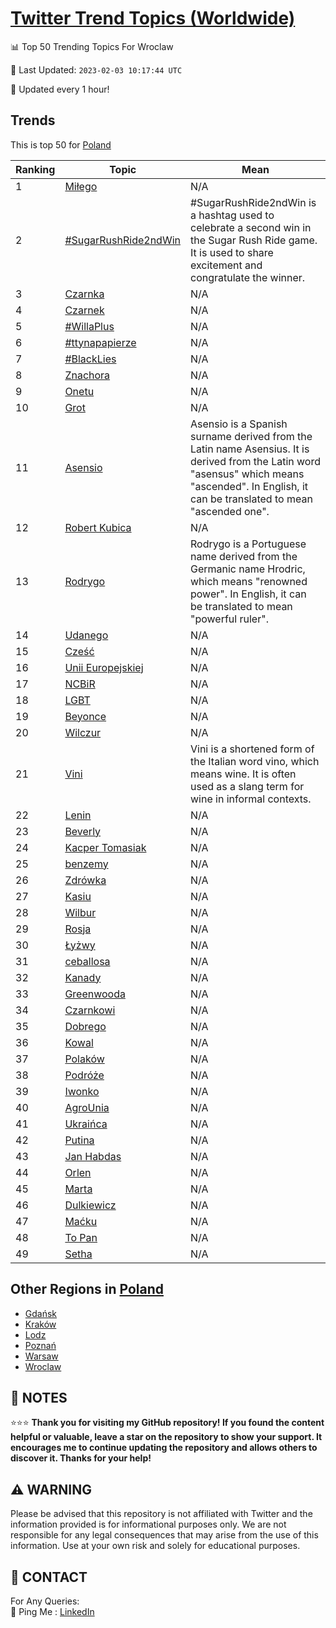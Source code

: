 [Twitter Trend Topics (Worldwide)](https://github.com/ErcinDedeoglu/Twitter-Trend-Topics)
==========


📊 Top 50 Trending Topics For Wroclaw

📆 Last Updated: `2023-02-03 10:17:44 UTC`

🔧 Updated every 1 hour!


## Trends

This is top 50 for [Poland](</Poland>)

| Ranking | Topic | Mean |
| ------- | ------------ | ------------ |
| 1 | [Miłego](http://twitter.com/search?q=Mi%c5%82ego) | N/A |
| 2 | [#SugarRushRide2ndWin](http://twitter.com/search?q=%23SugarRushRide2ndWin) | #SugarRushRide2ndWin is a hashtag used to celebrate a second win in the Sugar Rush Ride game. It is used to share excitement and congratulate the winner. |
| 3 | [Czarnka](http://twitter.com/search?q=Czarnka) | N/A |
| 4 | [Czarnek](http://twitter.com/search?q=Czarnek) | N/A |
| 5 | [#WillaPlus](http://twitter.com/search?q=%23WillaPlus) | N/A |
| 6 | [#ttynapapierze](http://twitter.com/search?q=%23ttynapapierze) | N/A |
| 7 | [#BlackLies](http://twitter.com/search?q=%23BlackLies) | N/A |
| 8 | [Znachora](http://twitter.com/search?q=Znachora) | N/A |
| 9 | [Onetu](http://twitter.com/search?q=Onetu) | N/A |
| 10 | [Grot](http://twitter.com/search?q=Grot) | N/A |
| 11 | [Asensio](http://twitter.com/search?q=Asensio) | Asensio is a Spanish surname derived from the Latin name Asensius. It is derived from the Latin word "asensus" which means "ascended". In English, it can be translated to mean "ascended one". |
| 12 | [Robert Kubica](http://twitter.com/search?q=Robert+Kubica) | N/A |
| 13 | [Rodrygo](http://twitter.com/search?q=Rodrygo) | Rodrygo is a Portuguese name derived from the Germanic name Hrodric, which means "renowned power". In English, it can be translated to mean "powerful ruler". |
| 14 | [Udanego](http://twitter.com/search?q=Udanego) | N/A |
| 15 | [Cześć](http://twitter.com/search?q=Cze%c5%9b%c4%87) | N/A |
| 16 | [Unii Europejskiej](http://twitter.com/search?q=Unii+Europejskiej) | N/A |
| 17 | [NCBiR](http://twitter.com/search?q=NCBiR) | N/A |
| 18 | [LGBT](http://twitter.com/search?q=LGBT) | N/A |
| 19 | [Beyonce](http://twitter.com/search?q=Beyonce) | N/A |
| 20 | [Wilczur](http://twitter.com/search?q=Wilczur) | N/A |
| 21 | [Vini](http://twitter.com/search?q=Vini) | Vini is a shortened form of the Italian word vino, which means wine. It is often used as a slang term for wine in informal contexts. |
| 22 | [Lenin](http://twitter.com/search?q=Lenin) | N/A |
| 23 | [Beverly](http://twitter.com/search?q=Beverly) | N/A |
| 24 | [Kacper Tomasiak](http://twitter.com/search?q=Kacper+Tomasiak) | N/A |
| 25 | [benzemy](http://twitter.com/search?q=benzemy) | N/A |
| 26 | [Zdrówka](http://twitter.com/search?q=Zdr%c3%b3wka) | N/A |
| 27 | [Kasiu](http://twitter.com/search?q=Kasiu) | N/A |
| 28 | [Wilbur](http://twitter.com/search?q=Wilbur) | N/A |
| 29 | [Rosja](http://twitter.com/search?q=Rosja) | N/A |
| 30 | [Łyżwy](http://twitter.com/search?q=%c5%81y%c5%bcwy) | N/A |
| 31 | [ceballosa](http://twitter.com/search?q=ceballosa) | N/A |
| 32 | [Kanady](http://twitter.com/search?q=Kanady) | N/A |
| 33 | [Greenwooda](http://twitter.com/search?q=Greenwooda) | N/A |
| 34 | [Czarnkowi](http://twitter.com/search?q=Czarnkowi) | N/A |
| 35 | [Dobrego](http://twitter.com/search?q=Dobrego) | N/A |
| 36 | [Kowal](http://twitter.com/search?q=Kowal) | N/A |
| 37 | [Polaków](http://twitter.com/search?q=Polak%c3%b3w) | N/A |
| 38 | [Podróże](http://twitter.com/search?q=Podr%c3%b3%c5%bce) | N/A |
| 39 | [Iwonko](http://twitter.com/search?q=Iwonko) | N/A |
| 40 | [AgroUnia](http://twitter.com/search?q=AgroUnia) | N/A |
| 41 | [Ukraińca](http://twitter.com/search?q=Ukrai%c5%84ca) | N/A |
| 42 | [Putina](http://twitter.com/search?q=Putina) | N/A |
| 43 | [Jan Habdas](http://twitter.com/search?q=Jan+Habdas) | N/A |
| 44 | [Orlen](http://twitter.com/search?q=Orlen) | N/A |
| 45 | [Marta](http://twitter.com/search?q=Marta) | N/A |
| 46 | [Dulkiewicz](http://twitter.com/search?q=Dulkiewicz) | N/A |
| 47 | [Maćku](http://twitter.com/search?q=Ma%c4%87ku) | N/A |
| 48 | [To Pan](http://twitter.com/search?q=To+Pan) | N/A |
| 49 | [Setha](http://twitter.com/search?q=Setha) | N/A |



## Other Regions in [Poland](</Poland>)

* [Gdańsk](</Poland/Gdańsk.md>)
* [Kraków](</Poland/Kraków.md>)
* [Lodz](</Poland/Lodz.md>)
* [Poznań](</Poland/Poznań.md>)
* [Warsaw](</Poland/Warsaw.md>)
* [Wroclaw](</Poland/Wroclaw.md>)



## 📝 NOTES

⭐⭐⭐ **Thank you for visiting my GitHub repository! If you found the content helpful or valuable, leave a star on the repository to show your support. It encourages me to continue updating the repository and allows others to discover it. Thanks for your help!**


## ⚠️ WARNING

Please be advised that this repository is not affiliated with Twitter and the information provided is for informational purposes only. We are not responsible for any legal consequences that may arise from the use of this information. Use at your own risk and solely for educational purposes.


## 📨 CONTACT

 For Any Queries:  
            🏓 Ping Me : [LinkedIn](https://www.linkedin.com/in/ercindedeoglu/)
